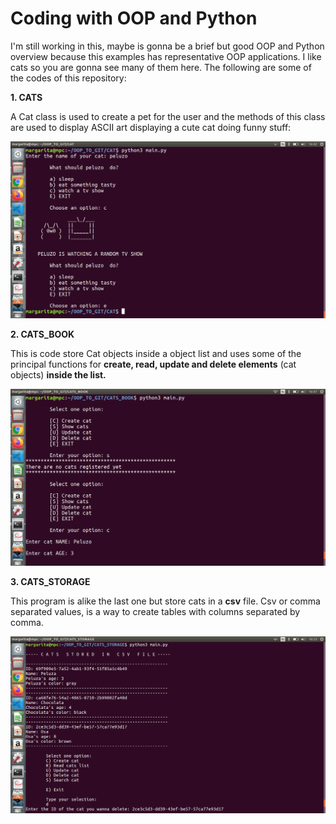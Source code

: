 # Coding with OOP and Python
I'm still working in this, maybe is gonna be a brief but good OOP and Python overview because this examples has 
representative OOP applications.
I like cats so you are gonna see many of them here. The following are some of the codes of this repository:

**1. CATS**

A Cat class is used to create a pet for the user and the methods of this class are used to display ASCII art displaying
a cute cat doing funny stuff:

![Cat in the screen](readme_screenshots/cat.png "Cat in the screen")

**2. CATS_BOOK**

This is code store Cat objects inside a object list and uses some of the principal functions for **create, read, update and
delete elements** (cat objects) **inside the list.**

![Cats book](readme_screenshots/cats_book.png "Cats book")

**3. CATS_STORAGE**

This program is alike the last one but store cats in a **csv** file. Csv or comma separated values, is a way to create tables
with columns separated by comma. 

![Cats storage](readme_screenshots/cats_storage.png "Cats storage")




